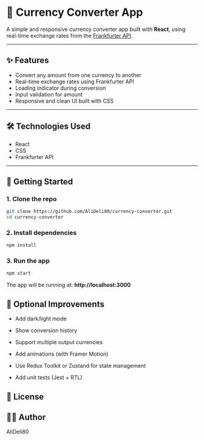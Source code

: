 # 💱 Currency Converter App

A simple and responsive currency converter app built with **React**, using real-time exchange rates from the [Frankfurter API](https://www.frankfurter.app/).

---

## ✨ Features

- Convert any amount from one currency to another
- Real-time exchange rates using Frankfurter API
- Loading indicator during conversion
- Input validation for amount
- Responsive and clean UI built with CSS

---

## 🛠️ Technologies Used

- React
- CSS
- Frankfurter API


---

## 🚀 Getting Started

### 1. Clone the repo

```bash
git clone https://github.com/AliDeli80/currency-converter.git
cd currency-converter
```

### 2. Install dependencies

```bash
npm install
```

### 3. Run the app

```bash
npm start
```

The app will be running at: **http://localhost:3000**

## 🧪 Optional Improvements
- Add dark/light mode

- Show conversion history

- Support multiple output currencies

- Add animations (with Framer Motion)

- Use Redux Toolkit or Zustand for state management

- Add unit tests (Jest + RTL)

## 📄 License


## 👨‍💻 Author
AliDeli80
